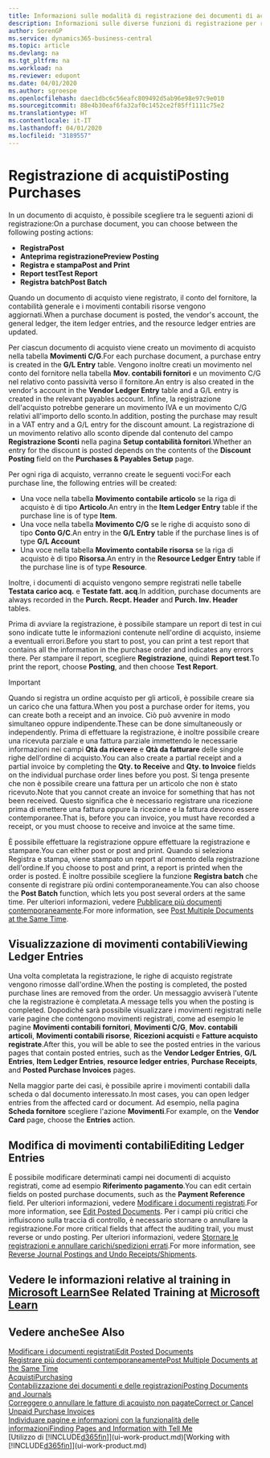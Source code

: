 ```yaml
---
title: Informazioni sulle modalità di registrazione dei documenti di acquisto | Documenti Microsoft
description: Informazioni sulle diverse funzioni di registrazione per registrare documenti di acquisto e sul modo in cui aggiornare documenti registrati.
author: SorenGP
ms.service: dynamics365-business-central
ms.topic: article
ms.devlang: na
ms.tgt_pltfrm: na
ms.workload: na
ms.reviewer: edupont
ms.date: 04/01/2020
ms.author: sgroespe
ms.openlocfilehash: daec1dbc6c56eafc809492d5ab96e98e97c9e010
ms.sourcegitcommit: 88e4b30eaf6fa32af0c1452ce2f85ff1111c75e2
ms.translationtype: HT
ms.contentlocale: it-IT
ms.lasthandoff: 04/01/2020
ms.locfileid: "3189557"
---
```

# <a name="posting-purchases"></a><span data-ttu-id="11bb2-103">Registrazione di acquisti</span><span class="sxs-lookup"><span data-stu-id="11bb2-103">Posting Purchases</span></span>
<span data-ttu-id="11bb2-104">In un documento di acquisto, è possibile scegliere tra le seguenti azioni di registrazione:</span><span class="sxs-lookup"><span data-stu-id="11bb2-104">On a purchase document, you can choose between the following posting actions:</span></span>

* <span data-ttu-id="11bb2-105">**Registra**</span><span class="sxs-lookup"><span data-stu-id="11bb2-105">**Post**</span></span>
* <span data-ttu-id="11bb2-106">**Anteprima registrazione**</span><span class="sxs-lookup"><span data-stu-id="11bb2-106">**Preview Posting**</span></span>
* <span data-ttu-id="11bb2-107">**Registra e stampa**</span><span class="sxs-lookup"><span data-stu-id="11bb2-107">**Post and Print**</span></span>
* <span data-ttu-id="11bb2-108">**Report test**</span><span class="sxs-lookup"><span data-stu-id="11bb2-108">**Test Report**</span></span>
* <span data-ttu-id="11bb2-109">**Registra batch**</span><span class="sxs-lookup"><span data-stu-id="11bb2-109">**Post Batch**</span></span>

<span data-ttu-id="11bb2-110">Quando un documento di acquisto viene registrato, il conto del fornitore, la contabilità generale e i movimenti contabili risorse vengono aggiornati.</span><span class="sxs-lookup"><span data-stu-id="11bb2-110">When a purchase document is posted, the vendor's account, the general ledger, the item ledger entries, and the resource ledger entries  are updated.</span></span>

<span data-ttu-id="11bb2-111">Per ciascun documento di acquisto viene creato un movimento di acquisto nella tabella **Movimenti C/G**.</span><span class="sxs-lookup"><span data-stu-id="11bb2-111">For each purchase document, a purchase entry is created in the **G/L Entry** table.</span></span> <span data-ttu-id="11bb2-112">Vengono inoltre creati un movimento nel conto del fornitore nella tabella **Mov. contabili fornitori** e un movimento C/G nel relativo conto passività verso il fornitore.</span><span class="sxs-lookup"><span data-stu-id="11bb2-112">An entry is also created in the vendor's account in the **Vendor Ledger Entry** table and a G/L entry is created in the relevant payables account.</span></span> <span data-ttu-id="11bb2-113">Infine, la registrazione dell'acquisto potrebbe generare un movimento IVA e un movimento C/G relativi all'importo dello sconto.</span><span class="sxs-lookup"><span data-stu-id="11bb2-113">In addition, posting the purchase may result in a VAT entry and a G/L entry for the discount amount.</span></span> <span data-ttu-id="11bb2-114">La registrazione di un movimento relativo allo sconto dipende dal contenuto del campo **Registrazione Sconti** nella pagina **Setup contabilità fornitori**.</span><span class="sxs-lookup"><span data-stu-id="11bb2-114">Whether an entry for the discount is posted depends on the contents of the **Discount Posting** field on the **Purchases & Payables Setup** page.</span></span>

<span data-ttu-id="11bb2-115">Per ogni riga di acquisto, verranno create le seguenti voci:</span><span class="sxs-lookup"><span data-stu-id="11bb2-115">For each purchase line, the following entries will be created:</span></span>
- <span data-ttu-id="11bb2-116">Una voce nella tabella **Movimento contabile articolo** se la riga di acquisto è di tipo **Articolo**.</span><span class="sxs-lookup"><span data-stu-id="11bb2-116">An entry in the **Item Ledger Entry** table if the purchase line is of type **Item**.</span></span>
- <span data-ttu-id="11bb2-117">Una voce nella tabella **Movimento C/G** se le righe di acquisto sono di tipo **Conto G/C**.</span><span class="sxs-lookup"><span data-stu-id="11bb2-117">An entry in the **G/L Entry** table if the purchase lines is of type **G/L Account**</span></span>
- <span data-ttu-id="11bb2-118">Una voce nella tabella **Movimento contabile risorsa** se la riga di acquisto è di tipo **Risorsa**.</span><span class="sxs-lookup"><span data-stu-id="11bb2-118">An entry in the **Resource Ledger Entry** table if the purchase line is of type **Resource**.</span></span>

<span data-ttu-id="11bb2-119">Inoltre, i documenti di acquisto vengono sempre registrati nelle tabelle **Testata carico acq.** e **Testate fatt. acq**.</span><span class="sxs-lookup"><span data-stu-id="11bb2-119">In addition, purchase documents are always recorded in the **Purch. Recpt. Header** and **Purch. Inv. Header** tables.</span></span>

<span data-ttu-id="11bb2-120">Prima di avviare la registrazione, è possibile stampare un report di test in cui sono indicate tutte le informazioni contenute nell'ordine di acquisto, insieme a eventuali errori.</span><span class="sxs-lookup"><span data-stu-id="11bb2-120">Before you start to post, you can print a test report that contains all the information in the purchase order and indicates any errors there.</span></span> <span data-ttu-id="11bb2-121">Per stampare il report, scegliere **Registrazione**, quindi **Report test**.</span><span class="sxs-lookup"><span data-stu-id="11bb2-121">To print the report, choose **Posting**, and then choose **Test Report**.</span></span>

> [!IMPORTANT]  
>   <span data-ttu-id="11bb2-122">Quando si registra un ordine acquisto per gli articoli, è possibile creare sia un carico che una fattura.</span><span class="sxs-lookup"><span data-stu-id="11bb2-122">When you post a purchase order for items, you can create both a receipt and an invoice.</span></span> <span data-ttu-id="11bb2-123">Ciò può avvenire in modo simultaneo oppure indipendente.</span><span class="sxs-lookup"><span data-stu-id="11bb2-123">These can be done simultaneously or independently.</span></span> <span data-ttu-id="11bb2-124">Prima di effettuare la registrazione, è inoltre possibile creare una ricevuta parziale e una fattura parziale immettendo le necessarie informazioni nei campi **Qtà da ricevere** e **Qtà da fatturare** delle singole righe dell'ordine di acquisto.</span><span class="sxs-lookup"><span data-stu-id="11bb2-124">You can also create a partial receipt and a partial invoice by completing the **Qty. to Receive** and **Qty. to Invoice** fields on the individual purchase order lines before you post.</span></span> <span data-ttu-id="11bb2-125">Si tenga presente che non è possibile creare una fattura per un articolo che non è stato ricevuto.</span><span class="sxs-lookup"><span data-stu-id="11bb2-125">Note that you cannot create an invoice for something that has not been received.</span></span> <span data-ttu-id="11bb2-126">Questo significa che è necessario registrare una ricezione prima di emettere una fattura oppure la ricezione e la fattura devono essere contemporanee.</span><span class="sxs-lookup"><span data-stu-id="11bb2-126">That is, before you can invoice, you must have recorded a receipt, or you must choose to receive and invoice at the same time.</span></span>

<span data-ttu-id="11bb2-127">È possibile effettuare la registrazione oppure effettuare la registrazione e stampare.</span><span class="sxs-lookup"><span data-stu-id="11bb2-127">You can either post or post and print.</span></span> <span data-ttu-id="11bb2-128">Quando si seleziona Registra e stampa, viene stampato un report al momento della registrazione dell'ordine.</span><span class="sxs-lookup"><span data-stu-id="11bb2-128">If you choose to post and print, a report is printed when the order is posted.</span></span> <span data-ttu-id="11bb2-129">È inoltre possibile scegliere la funzione **Registra batch** che consente di registrare più ordini contemporaneamente.</span><span class="sxs-lookup"><span data-stu-id="11bb2-129">You can also choose the **Post Batch** function, which lets you post several orders at the same time.</span></span> <span data-ttu-id="11bb2-130">Per ulteriori informazioni, vedere [Pubblicare più documenti contemporaneamente](ui-batch-posting.md).</span><span class="sxs-lookup"><span data-stu-id="11bb2-130">For more information, see [Post Multiple Documents at the Same Time](ui-batch-posting.md).</span></span>

## <a name="viewing-ledger-entries"></a><span data-ttu-id="11bb2-131">Visualizzazione di movimenti contabili</span><span class="sxs-lookup"><span data-stu-id="11bb2-131">Viewing Ledger Entries</span></span>
<span data-ttu-id="11bb2-132">Una volta completata la registrazione, le righe di acquisto registrate vengono rimosse dall'ordine.</span><span class="sxs-lookup"><span data-stu-id="11bb2-132">When the posting is completed, the posted purchase lines are removed from the order.</span></span> <span data-ttu-id="11bb2-133">Un messaggio avviserà l'utente che la registrazione è completata.</span><span class="sxs-lookup"><span data-stu-id="11bb2-133">A message tells you when the posting is completed.</span></span> <span data-ttu-id="11bb2-134">Dopodiché sarà possibile visualizzare i movimenti registrati nelle varie pagine che contengono movimenti registrati, come ad esempio le pagine **Movimenti contabili fornitori**, **Movimenti C/G**, **Mov. contabili articoli**, **Movimenti contabili risorse**, **Ricezioni acquisti** e **Fatture acquisto registrate**.</span><span class="sxs-lookup"><span data-stu-id="11bb2-134">After this, you will be able to see the posted entries in the various pages that contain posted entries, such as the **Vendor Ledger Entries**, **G/L Entries**, **Item Ledger Entries**, **resource ledger entries**, **Purchase Receipts**, and **Posted Purchase Invoices** pages.</span></span>

<span data-ttu-id="11bb2-135">Nella maggior parte dei casi, è possibile aprire i movimenti contabili dalla scheda o dal documento interessato.</span><span class="sxs-lookup"><span data-stu-id="11bb2-135">In most cases, you can open ledger entries from the affected card or document.</span></span> <span data-ttu-id="11bb2-136">Ad esempio, nella pagina **Scheda fornitore** scegliere l'azione **Movimenti**.</span><span class="sxs-lookup"><span data-stu-id="11bb2-136">For example, on the **Vendor Card** page, choose the **Entries** action.</span></span>

## <a name="editing-ledger-entries"></a><span data-ttu-id="11bb2-137">Modifica di movimenti contabili</span><span class="sxs-lookup"><span data-stu-id="11bb2-137">Editing Ledger Entries</span></span>
<span data-ttu-id="11bb2-138">È possibile modificare determinati campi nei documenti di acquisto registrati, come ad esempio **Riferimento pagamento**.</span><span class="sxs-lookup"><span data-stu-id="11bb2-138">You can edit certain fields on posted purchase documents, such as the **Payment Reference** field.</span></span> <span data-ttu-id="11bb2-139">Per ulteriori informazioni, vedere [Modificare i documenti registrati](across-edit-posted-document.md).</span><span class="sxs-lookup"><span data-stu-id="11bb2-139">For more information, see [Edit Posted Documents](across-edit-posted-document.md).</span></span> <span data-ttu-id="11bb2-140">Per i campi più critici che influiscono sulla traccia di controllo, è necessario stornare o annullare la registrazione.</span><span class="sxs-lookup"><span data-stu-id="11bb2-140">For more critical fields that affect the auditing trail, you must reverse or undo posting.</span></span> <span data-ttu-id="11bb2-141">Per ulteriori informazioni, vedere [Stornare le registrazioni e annullare carichi/spedizioni errati](finance-how-reverse-journal-posting.md).</span><span class="sxs-lookup"><span data-stu-id="11bb2-141">For more information, see [Reverse Journal Postings and Undo Receipts/Shipments](finance-how-reverse-journal-posting.md).</span></span>

## <a name="see-related-training-at-microsoft-learn"></a><span data-ttu-id="11bb2-142">Vedere le informazioni relative al training in [Microsoft Learn](/learn/modules/receive-invoice-dynamics-d365-business-central/index)</span><span class="sxs-lookup"><span data-stu-id="11bb2-142">See Related Training at [Microsoft Learn](/learn/modules/receive-invoice-dynamics-d365-business-central/index)</span></span>

## <a name="see-also"></a><span data-ttu-id="11bb2-143">Vedere anche</span><span class="sxs-lookup"><span data-stu-id="11bb2-143">See Also</span></span>
[<span data-ttu-id="11bb2-144">Modificare i documenti registrati</span><span class="sxs-lookup"><span data-stu-id="11bb2-144">Edit Posted Documents</span></span>](across-edit-posted-document.md)  
[<span data-ttu-id="11bb2-145">Registrare più documenti contemporaneamente</span><span class="sxs-lookup"><span data-stu-id="11bb2-145">Post Multiple Documents at the Same Time</span></span>](ui-batch-posting.md)  
[<span data-ttu-id="11bb2-146">Acquisti</span><span class="sxs-lookup"><span data-stu-id="11bb2-146">Purchasing</span></span>](purchasing-manage-purchasing.md)  
[<span data-ttu-id="11bb2-147">Contabilizzazione dei documenti e delle registrazioni</span><span class="sxs-lookup"><span data-stu-id="11bb2-147">Posting Documents and Journals</span></span>](ui-post-documents-journals.md)  
[<span data-ttu-id="11bb2-148">Correggere o annullare le fatture di acquisto non pagate</span><span class="sxs-lookup"><span data-stu-id="11bb2-148">Correct or Cancel Unpaid Purchase Invoices</span></span>](purchasing-how-correct-cancel-unpaid-purchase-invoices.md)  
[<span data-ttu-id="11bb2-149">Individuare pagine e informazioni con la funzionalità delle informazioni</span><span class="sxs-lookup"><span data-stu-id="11bb2-149">Finding Pages and Information with Tell Me</span></span>](ui-search.md)  
<span data-ttu-id="11bb2-150">[Utilizzo di [!INCLUDE[d365fin](includes/d365fin_md.md)]](ui-work-product.md)</span><span class="sxs-lookup"><span data-stu-id="11bb2-150">[Working with [!INCLUDE[d365fin](includes/d365fin_md.md)]](ui-work-product.md)</span></span>

